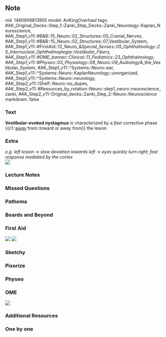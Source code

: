 ## Note
nid: 1480908813955
model: AnKingOverhaul
tags: #AK_Original_Decks::Step_1::Zanki_Step_Decks::Zanki_Neurology::Kaplan_Neuroscience, #AK_Step1_v11::#B&B::15_Neuro::02_Structures::05_Cranial_Nerves, #AK_Step1_v11::#B&B::15_Neuro::02_Structures::07_Vestibular_System, #AK_Step1_v11::#FirstAid::12_Neuro_&_Special_Senses::05_Ophthalmology::25_Internuclear_Ophthalmoplegia::Vestibular_Fibers, #AK_Step1_v11::#OME_banner::Clinical::11_Pediatrics::23_Ophthalmology, #AK_Step1_v11::#Physeo::03_Physiology::08_Neuro::09_Audiology_&_the_Vestibular_System, #AK_Step1_v11::^Systems::Neuro::ear, #AK_Step1_v11::^Systems::Neuro::KaplanNeurology::unorganized, #AK_Step1_v11::^Systems::Neuro::neurology, #AK_Step2_v11::!Shelf::Neuro::no_dupes, #AK_Step2_v11::#Resources_by_rotation::Neuro::step1_neuro::neuroscience_zanki, #AK_Step2_v11::Original_decks::Zanki_Step_2::Neuro::Neuroscience
markdown: false

### Text
<div>
  <b>Vestibular-evoked nystagmus</b> is characterized by a
  <i>fast</i> corrective phase {{c1::<u>away</u> from::toward or
  away from}} the lesion
</div>

### Extra
<div>
  <i>e.g. left lesion -> slow deviation towards left -> eyes
  quickly turn right; fast response mediated by the cortex</i>
</div>
<div><img src="paste-89820651061732.jpg"></div>

### Lecture Notes


### Missed Questions


### Pathoma


### Boards and Beyond


### First Aid
<img src="tmp4QQYpq.png"> <img src="tmp7FZJjK.png">

### Sketchy


### Pixorize


### Physeo


### OME
<div class="ome-widget">
  <a href=
  "https://onlinemeded.org/spa/pediatrics/ophthalmology/acquire?ref=anki">
  <img src="_OME_AnkiFlashcards_Lesson_3.png"></a>
</div>

### Additional Resources


### One by one

